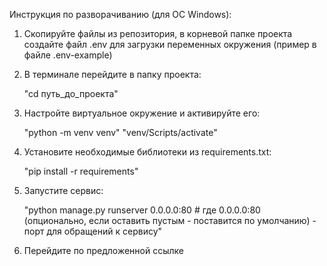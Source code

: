 Инструкция по разворачиванию (для ОС Windows):
1) Скопируйте файлы из репозитория, в корневой папке проекта
создайте файл .env для загрузки переменных окружения (пример в файле .env-example)
2) В терминале перейдите в папку проекта:


    "cd путь_до_проекта"
3) Настройте виртуальное окружение и активируйте его:


    "python -m venv venv"
    "venv/Scripts/activate"
4) Установите необходимые библиотеки из requirements.txt:


    "pip install -r requirements"
5) Запустите сервис:


    "python manage.py runserver 0.0.0.0:80  # где 0.0.0.0:80 (опционально, если оставить пустым - поставится по умолчанию) - порт для обращений к сервису"
8) Перейдите по предложенной ссылке